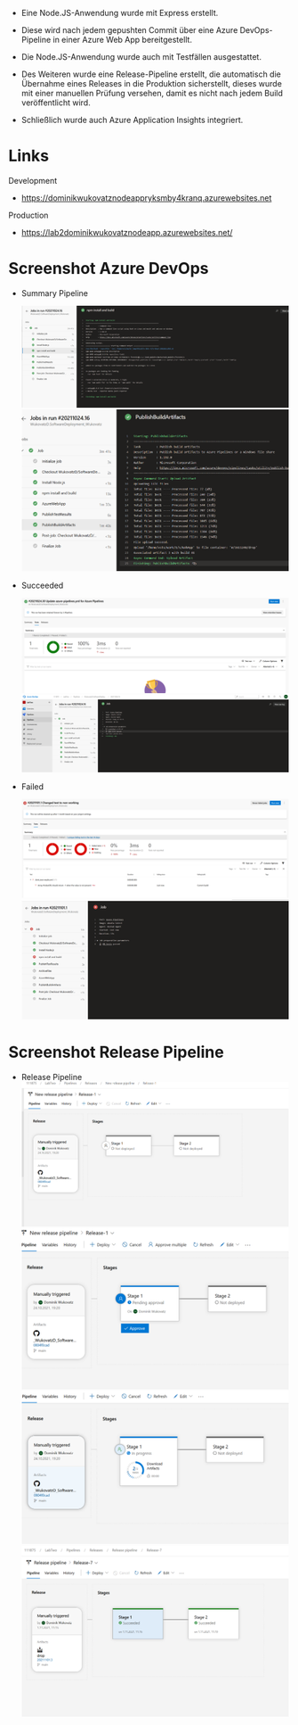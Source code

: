 - Eine Node.JS-Anwendung wurde mit Express erstellt.

- Diese wird nach jedem gepushten Commit über eine Azure DevOps-Pipeline in einer Azure Web App bereitgestellt.

- Die Node.JS-Anwendung wurde auch mit Testfällen ausgestattet.

- Des Weiteren wurde eine Release-Pipeline erstellt, die automatisch die Übernahme eines Releases in die Produktion sicherstellt, dieses wurde mit einer manuellen Prüfung versehen, damit es nicht nach jedem Build veröffentlicht wird.

- Schließlich wurde auch Azure Application Insights integriert.

# Links

Development

- https://dominikwukovatznodeappryksmby4kranq.azurewebsites.net

Production

- https://lab2dominikwukovatznodeapp.azurewebsites.net/

# Screenshot Azure DevOps

- Summary Pipeline

  ![Build](Screenshots/Build.PNG)
  ![Summary](Screenshots/Summary.PNG)

- Succeeded

  ![Passed_Tests](Screenshots/Passed_Tests.PNG)
  ![Passed_Tests_Build](Screenshots/Passed_Tests_Build.PNG)

- Failed

  ![Failed_Tests](Screenshots/Failed_Tests.PNG)
  ![Failed_Tests_Build](Screenshots/Failed_Tests_Build.PNG)

# Screenshot Release Pipeline

- Release Pipeline
  ![Release_Pipeline](Screenshots/Release_Pipeline.PNG)
  ![Release_Approval](Screenshots/Release_Approval.PNG)
  ![Release_staging](Screenshots/Release_staging.PNG)
  ![Release_Pipeline_done](Screenshots/Release_Pipeline_done.PNG)
